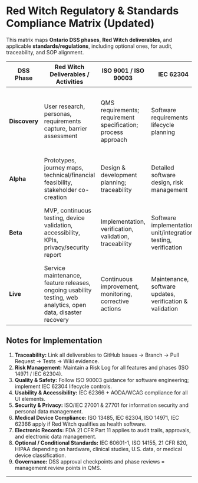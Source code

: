# Red Witch Regulatory & Standards Compliance Matrix (Updated)

This matrix maps **Ontario DSS phases**, **Red Witch deliverables**, and applicable **standards/regulations**, including optional ones, for audit, traceability, and SOP alignment.

| DSS Phase | Red Witch Deliverables / Activities | ISO 9001 / ISO 90003 | IEC 62304 | IEC 62366 | ISO 82304-1 / 2 | ISO 14971 | ISO 13485 | ISO/IEC 27001 | ISO/IEC 27701 | FDA 21 CFR Part 11 | Optional / Conditional Standards |
|-----------|-----------------------------------|---------------------|------------|------------|-----------------|-----------|------------|----------------|----------------|------------------|--------------------------------|
| **Discovery** | User research, personas, requirements capture, barrier assessment | QMS requirements; requirement specification; process approach | Software requirements lifecycle planning | Early usability considerations | Initial health software safety review | Hazard identification | QMS design controls | Security risk assessment | Privacy impact assessment | Data integrity for requirements capture | ISO 14155 (if clinical studies planned), IEC 60601-1 (if connected hardware) |
| **Alpha** | Prototypes, journey maps, technical/financial feasibility, stakeholder co-creation | Design & development planning; traceability | Detailed software design, risk management | Usability testing | Prototype safety and quality evaluation | Risk analysis of design options | Design verification, QMS records | Implement security controls, monitor access | Implement GDPR-aligned data handling | Audit trails for prototype testing & records | IEC 60601-1 (hardware), ISO 14155 (clinical trials) |
| **Beta** | MVP, continuous testing, device validation, accessibility, KPIs, privacy/security report | Implementation, verification, validation, traceability | Software implementation, unit/integration testing, verification | Usability validation (incl. AODA/WCAG) | Health & wellness app quality & reliability | Risk control implementation | QMS process adherence | Security monitoring, incident response | Privacy & data protection processes | e-records management, audit trail compliance | 21 CFR 820 (medical device QMS), IEC 60601-1 (if applicable) |
| **Live** | Service maintenance, feature releases, ongoing usability testing, web analytics, open data, disaster recovery | Continuous improvement, monitoring, corrective actions | Maintenance, software updates, verification & validation | Usability monitoring | Ongoing safety and quality metrics | Risk effectiveness monitoring | QMS process maintenance | Security monitoring, updates | Privacy monitoring, GDPR reporting | Ongoing electronic record integrity, e-signature tracking | 21 CFR 820 (if medical device), HIPAA (if U.S. patient data), IEC 60601-1 |

## Notes for Implementation

1. **Traceability:** Link all deliverables to GitHub Issues → Branch → Pull Request → Tests → Wiki evidence.
2. **Risk Management:** Maintain a Risk Log for all features and phases (ISO 14971 / IEC 62304).
3. **Quality & Safety:** Follow ISO 90003 guidance for software engineering; implement IEC 62304 lifecycle controls.
4. **Usability & Accessibility:** IEC 62366 + AODA/WCAG compliance for all UI elements.
5. **Security & Privacy:** ISO/IEC 27001 & 27701 for information security and personal data management.
6. **Medical Device Compliance:** ISO 13485, IEC 62304, ISO 14971, IEC 62366 apply if Red Witch qualifies as health software.
7. **Electronic Records:** FDA 21 CFR Part 11 applies to audit trails, approvals, and electronic data management.
8. **Optional / Conditional Standards:** IEC 60601-1, ISO 14155, 21 CFR 820, HIPAA depending on hardware, clinical studies, U.S. data, or medical device classification.
9. **Governance:** DSS approval checkpoints and phase reviews = management review points in QMS.

---
